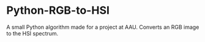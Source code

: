 # Python-RGB-to-HSI
A small Python algorithm made for a project at AAU. Converts an RGB image to the HSI spectrum. 

